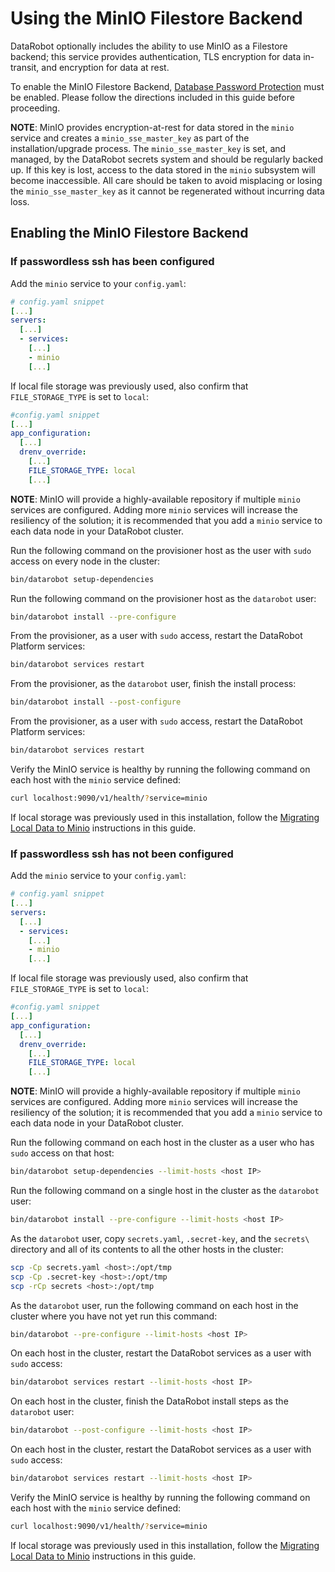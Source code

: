 # Using the MinIO Filestore Backend

DataRobot optionally includes the ability to use MinIO as a Filestore backend; this service provides authentication, TLS encryption for data in-transit, and encryption for data at rest.

To enable the MinIO Filestore Backend, [Database Password Protection](database-passwords.md) must be enabled.  Please follow the directions included in this guide before proceeding.

**NOTE**: MinIO provides encryption-at-rest for data stored in the `minio` service and creates a `minio_sse_master_key` as part of the installation/upgrade process.  The `minio_sse_master_key` is set, and managed, by the DataRobot secrets system and should be regularly backed up.  If this key is lost, access to the data stored in the `minio` subsystem will become inaccessible.  All care should be taken to avoid misplacing or losing the `minio_sse_master_key` as it cannot be regenerated without incurring data loss.

## Enabling the MinIO Filestore Backend

### If passwordless ssh has been configured

Add the `minio` service to your `config.yaml`:
```yaml
# config.yaml snippet
[...]
servers:
  [...]
  - services:
    [...]
    - minio
    [...]
```

If local file storage was previously used, also confirm that `FILE_STORAGE_TYPE` is set to `local`:
```yaml
#config.yaml snippet
[...]
app_configuration:
  [...]
  drenv_override:
    [...]
    FILE_STORAGE_TYPE: local
    [...]
```

**NOTE**: MinIO will provide a highly-available repository if multiple `minio` services are configured.  Adding more `minio` services will increase the resiliency of the solution; it is recommended that you add a `minio` service to each data node in your DataRobot cluster.

Run the following command on the provisioner host as the user with `sudo` access on every node in the cluster:
```bash
bin/datarobot setup-dependencies
```

Run the following command on the provisioner host as the `datarobot` user:
```bash
bin/datarobot install --pre-configure
```

From the provisioner, as a user with `sudo` access, restart the DataRobot Platform services:
```bash
bin/datarobot services restart
```

From the provisioner, as the `datarobot` user, finish the install process:
```bash
bin/datarobot install --post-configure
```

From the provisioner, as a user with `sudo` access, restart the DataRobot Platform services:
```bash
bin/datarobot services restart
```

Verify the MinIO service is healthy by running the following command on each host with the `minio` service defined:

```bash
curl localhost:9090/v1/health/?service=minio
```

If local storage was previously used in this installation, follow the [Migrating Local Data to Minio](migrating-local-data-to-minio.md) instructions in this guide.


### If passwordless ssh has not been configured

Add the `minio` service to your `config.yaml`:
```yaml
# config.yaml snippet
[...]
servers:
  [...]
  - services:
    [...]
    - minio
    [...]
```

If local file storage was previously used, also confirm that `FILE_STORAGE_TYPE` is set to `local`:
```yaml
#config.yaml snippet
[...]
app_configuration:
  [...]
  drenv_override:
    [...]
    FILE_STORAGE_TYPE: local
    [...]
```

**NOTE**: MinIO will provide a highly-available repository if multiple `minio` services are configured.  Adding more `minio` services will increase the resiliency of the solution; it is recommended that you add a `minio` service to each data node in your DataRobot cluster.

Run the following command on each host in the cluster as a user who has `sudo` access on that host:
```bash
bin/datarobot setup-dependencies --limit-hosts <host IP>
```

Run the following command on a single host in the cluster as the `datarobot` user:
```bash
bin/datarobot install --pre-configure --limit-hosts <host IP>
```

As the `datarobot` user, copy `secrets.yaml`, `.secret-key`, and the `secrets\` directory and all of its contents to all the other hosts in the cluster:
```bash
scp -Cp secrets.yaml <host>:/opt/tmp
scp -Cp .secret-key <host>:/opt/tmp
scp -rCp secrets <host>:/opt/tmp
```

As the `datarobot` user, run the following command on each host in the cluster where you have not yet run this command:
```bash
bin/datarobot --pre-configure --limit-hosts <host IP>
```

On each host in the cluster, restart the DataRobot services as a user with `sudo` access:
```bash
bin/datarobot services restart --limit-hosts <host IP>
```

On each host in the cluster, finish the DataRobot install steps as the `datarobot` user:
```bash
bin/datarobot --post-configure --limit-hosts <host IP>
```

On each host in the cluster, restart the DataRobot services as a user with `sudo` access:
```bash
bin/datarobot services restart --limit-hosts <host IP>
```

Verify the MinIO service is healthy by running the following command on each host with the `minio` service defined:

```bash
curl localhost:9090/v1/health/?service=minio
```

If local storage was previously used in this installation, follow the [Migrating Local Data to Minio](migrating-local-data-to-minio.md) instructions in this guide.
